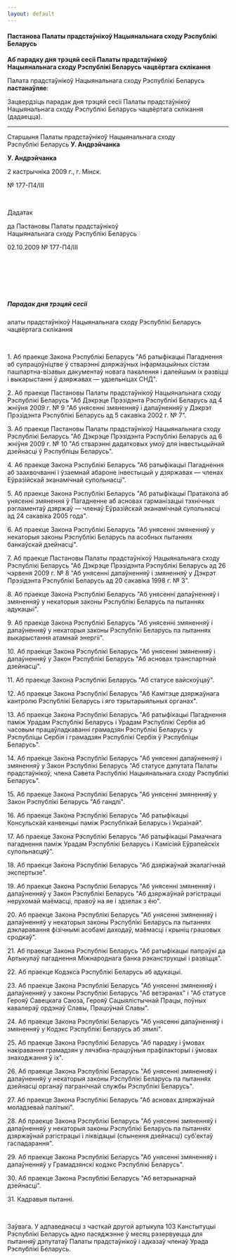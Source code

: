 ```yaml
---
layout: default
---
```


#### Пастанова Палаты прадстаўнікоў Нацыянальнага сходу Рэспублікі Беларусь

**Аб парадку дня трэцяй сесіі Палаты прадстаўнікоў  
Нацыянальнага сходу Рэспублікі Беларусь чацвёртага склікання**

Палата прадстаўнікоў Нацыянальнага сходу Рэспублікі Беларусь
**пастанаўляе**:

Зацвердзіць парадак дня трэцяй сесіі Палаты прадстаўнікоў Нацыянальнага
сходу Рэспублікі Беларусь чацвёртага склікання (дадаецца).

****

Старшыня Палаты прадстаўнікоў Нацыянальнага сходу  
Рэспублікі Беларусь **У. Андрэйчанка**

**У. Андрэйчанка**

2 кастрычніка 2009 г., г. Мінск.

<div data-align="justify">

№ 177-П4/III

</div>

<div data-align="justify">

 

</div>

Дадатак

да Пастановы Палаты прадстаўнікоў  
Нацыянальнага сходу Рэспублікі Беларусь

02.10.2009 № 177-П4/ІII

<div data-align="justify">

 

</div>

<div data-align="justify">

 

</div>

<div data-align="justify">

 

</div>

##### Парадак дня трэцяй сесіі  
алаты прадстаўнікоў Нацыянальнага сходу Рэспублікі Беларусь  
чацвёртага склікання

 

1\. Аб праекце Закона Рэспублікі Беларусь "Аб ратыфікацыі Пагаднення аб
супрацоўніцтве ў стварэнні дзяржаўных інфармацыйных сістэм
пашпартна-візавых дакументаў новага пакалення і далейшым іх
развіцці і выкарыстанні ў дзяржавах — удзельніцах СНД".

2\. Аб праекце Пастановы Палаты прадстаўнікоў Нацыянальнага сходу
Рэспублікі Беларусь "Аб Дэкрэце Прэзідэнта Рэспублікі Беларусь ад
4 жніўня 2009 г. № 9 "Аб унясенні змяненняў і дапаўненняў у Дэкрэт
Прэзідэнта Рэспублікі Беларусь ад 5 сакавіка 2002 г. № 7".

3\. Аб праекце Пастановы Палаты прадстаўнікоў Нацыянальнага сходу
Рэспублікі Беларусь "Аб Дэкрэце Прэзідэнта Рэспублікі Беларусь ад
6 жніўня 2009 г. № 10 "Аб стварэнні дадатковых умоў для інвестыцыйнай
дзейнасці ў Рэспубліцы Беларусь".

4\. Аб праекце Закона Рэспублікі Беларусь "Аб ратыфікацыі Пагаднення аб
заахвочванні і ўзаемнай абароне інвестыцый у дзяржавах — членах
Еўразійскай эканамічнай супольнасці".

5\. Аб праекце Закона Рэспублікі Беларусь "Аб ратыфікацыі Пратакола аб
унясенні змянення ў Пагадненне аб асновах гарманізацыі тэхнічных
рэгламентаў дзяржаў — членаў Еўразійскай эканамічнай супольнасці
ад 24 сакавіка 2005 года".

6\. Аб праекце Закона Рэспублікі Беларусь "Аб унясенні змяненняў у
некаторыя законы Рэспублікі Беларусь па асобных пытаннях
банкаўскай дзейнасці".

7\. Аб праекце Пастановы Палаты прадстаўнікоў Нацыянальнага сходу
Рэспублікі Беларусь "Аб Дэкрэце Прэзідэнта Рэспублікі Беларусь ад
26 чэрвеня 2009 г. № 8 "Аб унясенні дапаўненняў і змяненняў у Дэкрэт
Прэзідэнта Рэспублікі Беларусь ад 20 сакавіка 1998 г. № 3".

8\. Аб праекце Закона Рэспублікі Беларусь "Аб унясенні дапаўненняў і
змяненняў у некаторыя законы Рэспублікі Беларусь па пытаннях
адукацыі".

9\. Аб праекце Закона Рэспублікі Беларусь "Аб унясенні змяненняў і
дапаўненняў у некаторыя законы Рэспублікі Беларусь па пытаннях
выкарыстання атамнай энергіі".

10\. Аб праекце Закона Рэспублікі Беларусь "Аб унясенні змяненняў і
дапаўненняў у Закон Рэспублікі Беларусь "Аб асновах транспартнай
дзейнасці".

11\. Аб праекце Закона Рэспублікі Беларусь "Аб статусе вайскоўцаў".

12\. Аб праекце Закона Рэспублікі Беларусь "Аб Камітэце дзяржаўнага
кантролю Рэспублікі Беларусь і яго тэрытарыяльных органах".

13\. Аб праекце Закона Рэспублікі Беларусь "Аб ратыфікацыі Пагаднення
паміж Урадам Рэспублікі Беларусь і Урадам Рэспублікі Сербія аб
часовым працаўладкаванні грамадзян Рэспублікі Беларусь у
Рэспубліцы Сербія і грамадзян Рэспублікі Сербія ў Рэспубліцы
Беларусь".

14\. Аб праекце Закона Рэспублікі Беларусь "Аб унясенні дапаўненняў і
змяненняў у Закон Рэспублікі Беларусь "Аб статусе дэпутата Палаты
прадстаўнікоў, члена Савета Рэспублікі Нацыянальнага сходу
Рэспублікі Беларусь".

15\. Аб праекце Закона Рэспублікі Беларусь "Аб унясенні змяненняў у
Закон Рэспублікі Беларусь "Аб гандлі".

16\. Аб праекце Закона Рэспублікі Беларусь "Аб ратыфікацыі Консульскай
канвенцыі паміж Рэспублікай Беларусь і Украінай".

17\. Аб праекце Закона Рэспублікі Беларусь "Аб ратыфікацыі Рамачнага
пагаднення паміж Урадам Рэспублікі Беларусь і Камісіяй Еўрапейскіх
супольнасцяў".

18\. Аб праекце Закона Рэспублікі Беларусь "Аб дзяржаўнай экалагічнай
экспертызе".

19\. Аб праекце Закона Рэспублікі Беларусь "Аб унясенні змяненняў і
дапаўненняў у Закон Рэспублікі Беларусь "Аб дзяржаўнай рэгістрацыі
нерухомай маёмасці, правоў на яе і здзелак з ёю".

20\. Аб праекце Закона Рэспублікі Беларусь "Аб унясенні змяненняў і
дапаўненняў у некаторыя законы Рэспублікі Беларусь па пытаннях
дэкларавання фізічнымі асобамі даходаў, маёмасці і крыніц грашовых
сродкаў".

21\. Аб праекце Закона Рэспублікі Беларусь "Аб ратыфікацыі папраўкі да
Артыкулаў пагаднення Міжнароднага банка рэканструкцыі і развіцця".

22\. Аб праекце Кодэкса Рэспублікі Беларусь аб адукацыі.

23\. Аб праекце Закона Рэспублікі Беларусь "Аб унясенні змяненняў і
дапаўненняў у законы Рэспублікі Беларусь "Аб ветэранах" і "Аб
статусе Герояў Савецкага Саюза, Герояў Сацыялістычнай Працы,
поўных кавалераў ордэнаў Славы, Працоўнай Славы".

24\. Аб праекце Закона Рэспублікі Беларусь "Аб унясенні дапаўненняў і
змяненняў у Кодэкс Рэспублікі Беларусь аб зямлі".

25\. Аб праекце Закона Рэспублікі Беларусь "Аб парадку і ўмовах
накіравання грамадзян у лячэбна-працоўныя прафілакторыі і
ўмовах знаходжання ў іх".

26\. Аб праекце Закона Рэспублікі Беларусь "Аб унясенні змяненняў і
дапаўненняў у некаторыя законы Рэспублікі Беларусь па пытаннях
дзейнасці органаў пагранічнай службы Рэспублікі Беларусь".

27\. Аб праекце Закона Рэспублікі Беларусь "Аб асновах дзяржаўнай
моладзевай палітыкі".

28\. Аб праекце Закона Рэспублікі Беларусь "Аб унясенні змяненняў і
дапаўненняў у некаторыя законы Рэспублікі Беларусь па пытаннях
дзяржаўнай рэгістрацыі і ліквідацыі (спынення дзейнасці) суб'ектаў
гаспадарання".

29\. Аб праекце Закона Рэспублікі Беларусь "Аб унясенні змяненняў і
дапаўненняў у Грамадзянскі кодэкс Рэспублікі Беларусь".

30\. Аб праекце Закона Рэспублікі Беларусь "Аб ветэрынарнай дзейнасці".

31\. Кадравыя пытанні.

<div data-align="justify">

 

</div>

Заўвага. У адпаведнасці з часткай другой артыкула 103 Канстытуцыі
Рэспублікі Беларусь адно пасяджэнне ў месяц рэзервуецца для
пытанняў дэпутатаў Палаты прадстаўнікоў і адказаў членаў Урада
Рэспублікі Беларусь.
